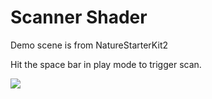 # Scanner Shader

Demo scene is from NatureStarterKit2

Hit the space bar in play mode to trigger scan.

<img src='./Scanner.gif' />